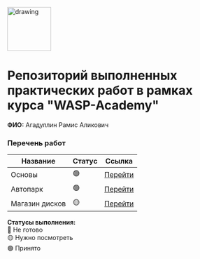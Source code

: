 <a href="https://wasp-academy.com"><img src="https://wasp-academy.com/Resources/wasp-logo.png" alt="drawing" width="100"/></a>

# Репозиторий выполненных практических работ в рамках курса "WASP-Academy"
**ФИО:** Агадуллин Рамис Аликович
 
### Перечень работ

Название          | Статус | Ссылка
------------------|--------|--------
Основы            | 🟢    | <a href="https://github.com/fiafob/wasp_academy/tree/master/dz1/dz1">Перейти</a>
Автопарк          | 🟢    | <a href="https://github.com/fiafob/wasp_academy/tree/master/Autopark">Перейти</a>
Магазин дисков    | 🟡    | <a href="https://github.com/fiafob/wasp_academy/tree/master/MusicStore">Перейти</a>


**Статусы выполнения:** <br>
🔴 Не готово <br>
🟡 Нужно посмотреть <br>
🟢 Принято <br>
